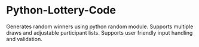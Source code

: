 # Python-Lottery-Code

Generates random winners using python random module.
Supports multiple draws and adjustable participant lists.
Supports user friendly input handling and validation.
